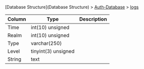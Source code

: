 [Database Structure](Database Structure) > [Auth-Database](Auth-Database) > [logs](logs)

Column | Type | Description
--- | --- | ---
Time | int(10) unsigned | 
Realm | int(10) unsigned | 
Type | varchar(250) | 
Level | tinyint(3) unsigned | 
String | text | 
